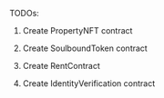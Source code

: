 TODOs:
1. Create PropertyNFT contract
2. Create SoulboundToken contract
3. Create RentContract

4. Create IdentityVerification contract
